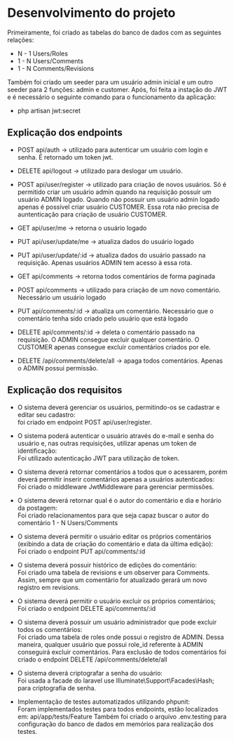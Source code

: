 # Desenvolvimento do projeto

Primeiramente, foi criado as tabelas do banco de dados com as seguintes relações:

- N - 1 Users/Roles
- 1 - N Users/Comments
- 1 - N Comments/Revisions

Também foi criado um seeder para um usuário admin inicial e um outro seeder para 2 funções: admin e customer.
Após, foi feita a instação do JWT e é necessário o seguinte comando para o funcionamento da aplicação:

- php artisan jwt:secret

## Explicação dos endpoints

- POST api/auth -> utilizado para autenticar um usuário com login e senha. É retornado um token jwt.
- DELETE api/logout -> utilizado para deslogar um usuário.

- POST api/user/register -> utilizado para criação de novos usuários. Só é permitido criar um usuário admin quando na requisição possuir um usuário ADMIN logado.
Quando não possuir um usuário admin logado apenas é possível criar usuário CUSTOMER.
Essa rota não precisa de auntenticação para criação de usuário CUSTOMER.

- GET api/user/me -> retorna o usuário logado
- PUT api/user/update/me -> atualiza dados do usuário logado
- PUT api/user/update/:id -> atualiza dados do usuário passado na requisição. Apenas usuários ADMIN tem acesso à essa rota.

- GET api/comments -> retorna todos comentários de forma paginada
- POST api/comments -> utilizado para criação de um novo comentário. Necessário um usuário logado
- PUT api/comments/:id -> atualiza um comentário. Necessário que o comentário tenha sido criado pelo usuário que está logado
- DELETE api/comments/:id -> deleta o comentário passado na requisição. O ADMIN consegue excluir qualquer comentário. O CUSTOMER apenas consegue excluir comentários criados por ele.
- DELETE /api/comments/delete/all -> apaga todos comentários. Apenas o ADMIN possui permissão.

## Explicação dos requisitos

- O sistema deverá gerenciar os usuários, permitindo-os se cadastrar e editar seu cadastro:<br>
foi criado em endpoint POST api/user/register.

- O sistema poderá autenticar o usuário através do e-mail e senha do usuário e, nas outras requisições, utilizar apenas um token de identificação:<br>
Foi utilizado autenticação JWT para utilização de token.

- O sistema deverá retornar comentários a todos que o acessarem, porém deverá permitir inserir comentários apenas a usuários autenticados:<br>
Foi criado o middleware JwtMiddleware para gerenciar permissões.

- O sistema deverá retornar qual é o autor do comentário e dia e horário da postagem:<br>
Foi criado relacionamentos para que seja capaz buscar o autor do comentário
1 - N Users/Comments

- O sistema deverá permitir o usuário editar os próprios comentários (exibindo a data de criação do comentário e data da última edição):<br>
Foi criado o endpoint PUT api/comments/:id 

- O sistema deverá possuir histórico de edições do comentário:<br>
Foi criado uma tabela de revisions e um observer para Comments. Assim, sempre que um comentário for atualizado gerará um novo registro em revisions.

- O sistema deverá permitir o usuário excluir os próprios comentários;<br>
Foi criado o endpoint DELETE api/comments/:id

- O sistema deverá possuir um usuário administrador que pode excluir todos os comentários:<br>
Foi criado uma tabela de roles onde possui o registro de ADMIN. Dessa maneira, qualquer usuário que possui role_id referente à ADMIN conseguirá excluir comentários.
Para exclusão de todos comentários foi criado o endpoint DELETE /api/comments/delete/all

- O sistema deverá criptografar a senha do usuário:<br>
Foi usada a facade do laravel use Illuminate\Support\Facades\Hash; para criptografia de senha.

- Implementação de testes automatizados utilizando phpunit:<br>
Foram implementados testes para todos endpoints, estão localizados em: api/app/tests/Feature
Também foi criado o arquivo .env.testing para configuração do banco de dados em memórios para realização dos testes.

